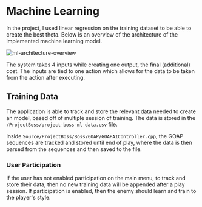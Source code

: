 # Machine Learning

In the project, I used linear regression on the training dataset to be able to create the best theta. Below is an overview of the architecture of the implemented machine learning model.

![ml-architecture-overview]()

The system takes 4 inputs while creating one output, the final (additional) cost. The inputs are tied to one action which allows for the data to be taken from the action after executing.

## Training Data

The application is able to track and store the relevant data needed to create an model, based off of multiple session of training. The data is stored in the ```/ProjectBoss/project-boss-ml-data.csv``` file. 

Inside ```Source/ProjectBoss/Boss/GOAP/GOAPAIController.cpp```, the GOAP sequences are tracked and stored until end of play, where the data is then parsed from the sequences and then saved to the file.

### User Participation
If the user has not enabled participation on the main menu, to track and store their data, then no new training data will be appended after a play session. If participation is enabled, then the enemy should learn and train to the player's style.
